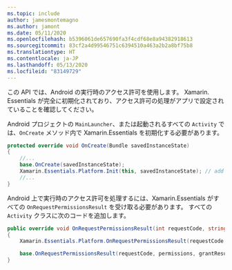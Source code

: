 ```yaml
---
ms.topic: include
author: jamesmontemagno
ms.author: jamont
ms.date: 05/11/2020
ms.openlocfilehash: b5396061de657690fa3f4cdf68e8a94382918613
ms.sourcegitcommit: 83cf2a4d99546751c6394510a463a2b2a8bf75b8
ms.translationtype: HT
ms.contentlocale: ja-JP
ms.lasthandoff: 05/13/2020
ms.locfileid: "83149729"
---
```

この API では、Android の実行時のアクセス許可を使用します。 Xamarin. Essentials が完全に初期化されており、アクセス許可の処理がアプリで設定されていることを確認してください。

Android プロジェクトの `MainLauncher`、または起動されるすべての `Activity` では、`OnCreate` メソッド内で Xamarin.Essentials を初期化する必要があります。

```csharp
protected override void OnCreate(Bundle savedInstanceState) 
{
    //...
    base.OnCreate(savedInstanceState);
    Xamarin.Essentials.Platform.Init(this, savedInstanceState); // add this line to your code, it may also be called: bundle
    //...
}    
```

Android 上で実行時のアクセス許可を処理するには、Xamarin.Essentials がすべての `OnRequestPermissionsResult` を受け取る必要があります。 すべての `Activity` クラスに次のコードを追加します。

```csharp
public override void OnRequestPermissionsResult(int requestCode, string[] permissions, Android.Content.PM.Permission[] grantResults)
{
    Xamarin.Essentials.Platform.OnRequestPermissionsResult(requestCode, permissions, grantResults);

    base.OnRequestPermissionsResult(requestCode, permissions, grantResults);
}
```
